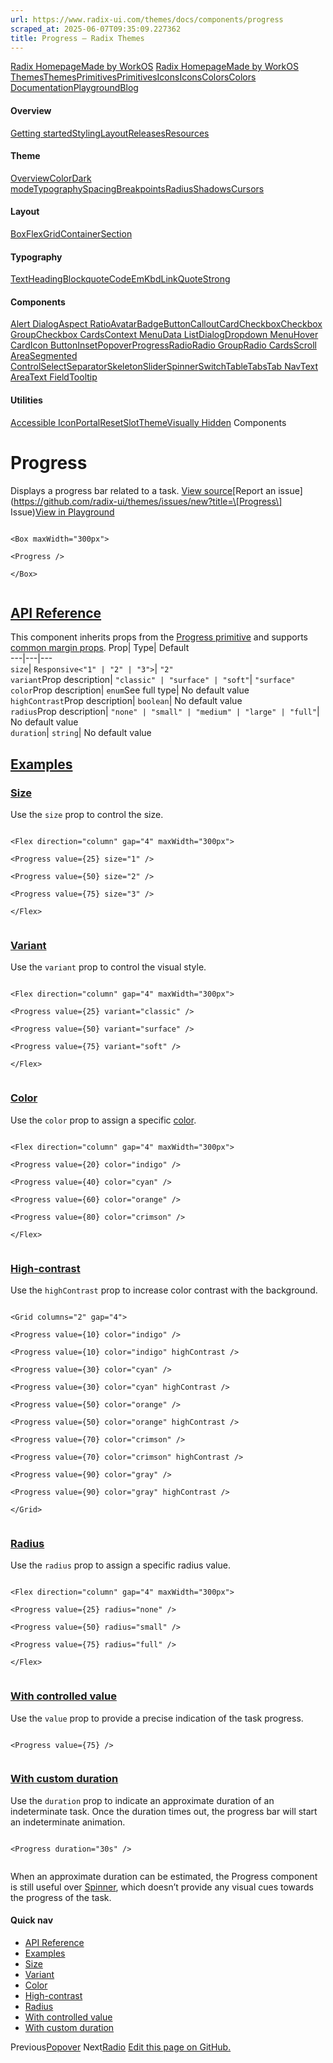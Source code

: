 ```yaml
---
url: https://www.radix-ui.com/themes/docs/components/progress
scraped_at: 2025-06-07T09:35:09.227362
title: Progress – Radix Themes
---
```


[Radix Homepage](https://www.radix-ui.com/)[Made by WorkOS](https://workos.com)
[Radix Homepage](https://www.radix-ui.com/)[Made by WorkOS](https://workos.com)
[ThemesThemes](https://www.radix-ui.com/)[PrimitivesPrimitives](https://www.radix-ui.com/primitives)[IconsIcons](https://www.radix-ui.com/icons)[ColorsColors](https://www.radix-ui.com/colors)
[Documentation](https://www.radix-ui.com/themes/docs/overview/getting-started)[Playground](https://www.radix-ui.com/themes/playground)[Blog](https://www.radix-ui.com/blog)[](https://github.com/radix-ui/themes)
#### Overview
[Getting started](https://www.radix-ui.com/themes/docs/overview/getting-started)[Styling](https://www.radix-ui.com/themes/docs/overview/styling)[Layout](https://www.radix-ui.com/themes/docs/overview/layout)[Releases](https://www.radix-ui.com/themes/docs/overview/releases)[Resources](https://www.radix-ui.com/themes/docs/overview/resources)
#### Theme
[Overview](https://www.radix-ui.com/themes/docs/theme/overview)[Color](https://www.radix-ui.com/themes/docs/theme/color)[Dark mode](https://www.radix-ui.com/themes/docs/theme/dark-mode)[Typography](https://www.radix-ui.com/themes/docs/theme/typography)[Spacing](https://www.radix-ui.com/themes/docs/theme/spacing)[Breakpoints](https://www.radix-ui.com/themes/docs/theme/breakpoints)[Radius](https://www.radix-ui.com/themes/docs/theme/radius)[Shadows](https://www.radix-ui.com/themes/docs/theme/shadows)[Cursors](https://www.radix-ui.com/themes/docs/theme/cursors)
#### Layout
[Box](https://www.radix-ui.com/themes/docs/components/box)[Flex](https://www.radix-ui.com/themes/docs/components/flex)[Grid](https://www.radix-ui.com/themes/docs/components/grid)[Container](https://www.radix-ui.com/themes/docs/components/container)[Section](https://www.radix-ui.com/themes/docs/components/section)
#### Typography
[Text](https://www.radix-ui.com/themes/docs/components/text)[Heading](https://www.radix-ui.com/themes/docs/components/heading)[Blockquote](https://www.radix-ui.com/themes/docs/components/blockquote)[Code](https://www.radix-ui.com/themes/docs/components/code)[Em](https://www.radix-ui.com/themes/docs/components/em)[Kbd](https://www.radix-ui.com/themes/docs/components/kbd)[Link](https://www.radix-ui.com/themes/docs/components/link)[Quote](https://www.radix-ui.com/themes/docs/components/quote)[Strong](https://www.radix-ui.com/themes/docs/components/strong)
#### Components
[Alert Dialog](https://www.radix-ui.com/themes/docs/components/alert-dialog)[Aspect Ratio](https://www.radix-ui.com/themes/docs/components/aspect-ratio)[Avatar](https://www.radix-ui.com/themes/docs/components/avatar)[Badge](https://www.radix-ui.com/themes/docs/components/badge)[Button](https://www.radix-ui.com/themes/docs/components/button)[Callout](https://www.radix-ui.com/themes/docs/components/callout)[Card](https://www.radix-ui.com/themes/docs/components/card)[Checkbox](https://www.radix-ui.com/themes/docs/components/checkbox)[Checkbox Group](https://www.radix-ui.com/themes/docs/components/checkbox-group)[Checkbox Cards](https://www.radix-ui.com/themes/docs/components/checkbox-cards)[Context Menu](https://www.radix-ui.com/themes/docs/components/context-menu)[Data List](https://www.radix-ui.com/themes/docs/components/data-list)[Dialog](https://www.radix-ui.com/themes/docs/components/dialog)[Dropdown Menu](https://www.radix-ui.com/themes/docs/components/dropdown-menu)[Hover Card](https://www.radix-ui.com/themes/docs/components/hover-card)[Icon Button](https://www.radix-ui.com/themes/docs/components/icon-button)[Inset](https://www.radix-ui.com/themes/docs/components/inset)[Popover](https://www.radix-ui.com/themes/docs/components/popover)[Progress](https://www.radix-ui.com/themes/docs/components/progress)[Radio](https://www.radix-ui.com/themes/docs/components/radio)[Radio Group](https://www.radix-ui.com/themes/docs/components/radio-group)[Radio Cards](https://www.radix-ui.com/themes/docs/components/radio-cards)[Scroll Area](https://www.radix-ui.com/themes/docs/components/scroll-area)[Segmented Control](https://www.radix-ui.com/themes/docs/components/segmented-control)[Select](https://www.radix-ui.com/themes/docs/components/select)[Separator](https://www.radix-ui.com/themes/docs/components/separator)[Skeleton](https://www.radix-ui.com/themes/docs/components/skeleton)[Slider](https://www.radix-ui.com/themes/docs/components/slider)[Spinner](https://www.radix-ui.com/themes/docs/components/spinner)[Switch](https://www.radix-ui.com/themes/docs/components/switch)[Table](https://www.radix-ui.com/themes/docs/components/table)[Tabs](https://www.radix-ui.com/themes/docs/components/tabs)[Tab Nav](https://www.radix-ui.com/themes/docs/components/tab-nav)[Text Area](https://www.radix-ui.com/themes/docs/components/text-area)[Text Field](https://www.radix-ui.com/themes/docs/components/text-field)[Tooltip](https://www.radix-ui.com/themes/docs/components/tooltip)
#### Utilities
[Accessible Icon](https://www.radix-ui.com/themes/docs/components/accessible-icon)[Portal](https://www.radix-ui.com/themes/docs/components/portal)[Reset](https://www.radix-ui.com/themes/docs/components/reset)[Slot](https://www.radix-ui.com/themes/docs/components/slot)[Theme](https://www.radix-ui.com/themes/docs/components/theme)[Visually Hidden](https://www.radix-ui.com/themes/docs/components/visually-hidden)
Components
# Progress
Displays a progress bar related to a task.
[View source](https://github.com/radix-ui/themes/blob/main/packages/radix-ui-themes/src/components/progress.tsx)[Report an issue](https://github.com/radix-ui/themes/issues/new?title=\[Progress\] Issue)[View in Playground](https://www.radix-ui.com/themes/playground#progress)
```

<Box maxWidth="300px">

<Progress />

</Box>


```

## [API Reference](https://www.radix-ui.com/themes/docs/components/progress#api-reference)
This component inherits props from the [Progress primitive](https://www.radix-ui.com/primitives/docs/components/progress) and supports [common margin props](https://www.radix-ui.com/themes/docs/overview/layout#margin-props).
Prop| Type| Default  
---|---|---  
`size`| `Responsive<"1" | "2" | "3">`| `"2"`  
`variant`Prop description| `"classic" | "surface" | "soft"`| `"surface"`  
`color`Prop description| `enum`See full type| No default value  
`highContrast`Prop description| `boolean`| No default value  
`radius`Prop description| `"none" | "small" | "medium" | "large" | "full"`| No default value  
`duration`| `string`| No default value  
## [Examples](https://www.radix-ui.com/themes/docs/components/progress#examples)
### [Size](https://www.radix-ui.com/themes/docs/components/progress#size)
Use the `size` prop to control the size.
```

<Flex direction="column" gap="4" maxWidth="300px">

<Progress value={25} size="1" />

<Progress value={50} size="2" />

<Progress value={75} size="3" />

</Flex>


```

### [Variant](https://www.radix-ui.com/themes/docs/components/progress#variant)
Use the `variant` prop to control the visual style.
```

<Flex direction="column" gap="4" maxWidth="300px">

<Progress value={25} variant="classic" />

<Progress value={50} variant="surface" />

<Progress value={75} variant="soft" />

</Flex>


```

### [Color](https://www.radix-ui.com/themes/docs/components/progress#color)
Use the `color` prop to assign a specific [color](https://www.radix-ui.com/themes/docs/theme/color).
```

<Flex direction="column" gap="4" maxWidth="300px">

<Progress value={20} color="indigo" />

<Progress value={40} color="cyan" />

<Progress value={60} color="orange" />

<Progress value={80} color="crimson" />

</Flex>


```

### [High-contrast](https://www.radix-ui.com/themes/docs/components/progress#high-contrast)
Use the `highContrast` prop to increase color contrast with the background.
```

<Grid columns="2" gap="4">

<Progress value={10} color="indigo" />

<Progress value={10} color="indigo" highContrast />

<Progress value={30} color="cyan" />

<Progress value={30} color="cyan" highContrast />

<Progress value={50} color="orange" />

<Progress value={50} color="orange" highContrast />

<Progress value={70} color="crimson" />

<Progress value={70} color="crimson" highContrast />

<Progress value={90} color="gray" />

<Progress value={90} color="gray" highContrast />

</Grid>


```

### [Radius](https://www.radix-ui.com/themes/docs/components/progress#radius)
Use the `radius` prop to assign a specific radius value.
```

<Flex direction="column" gap="4" maxWidth="300px">

<Progress value={25} radius="none" />

<Progress value={50} radius="small" />

<Progress value={75} radius="full" />

</Flex>


```

### [With controlled value](https://www.radix-ui.com/themes/docs/components/progress#with-controlled-value)
Use the `value` prop to provide a precise indication of the task progress.
```

<Progress value={75} />


```

### [With custom duration](https://www.radix-ui.com/themes/docs/components/progress#with-custom-duration)
Use the `duration` prop to indicate an approximate duration of an indeterminate task. Once the duration times out, the progress bar will start an indeterminate animation.
```

<Progress duration="30s" />


```

When an approximate duration can be estimated, the Progress component is still useful over [Spinner](https://www.radix-ui.com/themes/docs/components/spinner), which doesn’t provide any visual cues towards the progress of the task.
#### Quick nav
  * [API Reference](https://www.radix-ui.com/themes/docs/components/progress#api-reference)
  * [Examples](https://www.radix-ui.com/themes/docs/components/progress#examples)
  * [Size](https://www.radix-ui.com/themes/docs/components/progress#size)
  * [Variant](https://www.radix-ui.com/themes/docs/components/progress#variant)
  * [Color](https://www.radix-ui.com/themes/docs/components/progress#color)
  * [High-contrast](https://www.radix-ui.com/themes/docs/components/progress#high-contrast)
  * [Radius](https://www.radix-ui.com/themes/docs/components/progress#radius)
  * [With controlled value](https://www.radix-ui.com/themes/docs/components/progress#with-controlled-value)
  * [With custom duration](https://www.radix-ui.com/themes/docs/components/progress#with-custom-duration)


Previous[Popover](https://www.radix-ui.com/themes/docs/components/popover)
Next[Radio](https://www.radix-ui.com/themes/docs/components/radio)
[Edit this page on GitHub.](https://github.com/radix-ui/website/edit/main/data/themes/docs/components/progress.mdx "Edit this page on GitHub.")

